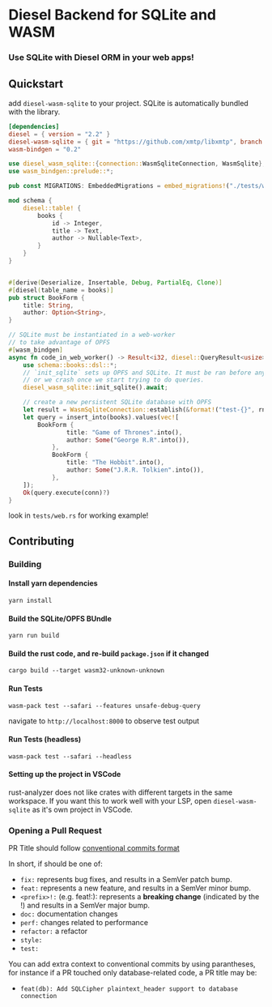 # Diesel Backend for SQLite and WASM

### Use SQLite with Diesel ORM in your web apps!

## Quickstart

add `diesel-wasm-sqlite` to your project. SQLite is automatically bundled with
the library.

```toml
[dependencies]
diesel = { version = "2.2" }
diesel-wasm-sqlite = { git = "https://github.com/xmtp/libxmtp", branch = "wasm-backend" }
wasm-bindgen = "0.2"
```

```rust
use diesel_wasm_sqlite::{connection::WasmSqliteConnection, WasmSqlite};
use wasm_bindgen::prelude::*;

pub const MIGRATIONS: EmbeddedMigrations = embed_migrations!("./tests/web/migrations/");

mod schema {
    diesel::table! {
        books {
            id -> Integer,
            title -> Text,
            author -> Nullable<Text>,
        }
    }
}


#[derive(Deserialize, Insertable, Debug, PartialEq, Clone)]
#[diesel(table_name = books)]
pub struct BookForm {
    title: String,
    author: Option<String>,
}

// SQLite must be instantiated in a web-worker
// to take advantage of OPFS
#[wasm_bindgen]
async fn code_in_web_worker() -> Result<i32, diesel::QueryResult<usize>> {
    use schema::books::dsl::*;
    // `init_sqlite` sets up OPFS and SQLite. It must be ran before anything else, 
    // or we crash once we start trying to do queries.
    diesel_wasm_sqlite::init_sqlite().await;

    // create a new persistent SQLite database with OPFS
    let result = WasmSqliteConnection::establish(&format!("test-{}", rng));
    let query = insert_into(books).values(vec![
        BookForm {
                title: "Game of Thrones".into(),
                author: Some("George R.R".into()),
            },
            BookForm {
                title: "The Hobbit".into(),
                author: Some("J.R.R. Tolkien".into()),
            },
    ]);
    Ok(query.execute(conn)?)
}
```

look in `tests/web.rs` for working example!

## Contributing

### Building

#### Install yarn dependencies

`yarn install`

#### Build the SQLite/OPFS BUndle

`yarn run build`

#### Build the rust code, and re-build `package.json` if it changed

`cargo build --target wasm32-unknown-unknown`

#### Run Tests

`wasm-pack test --safari --features unsafe-debug-query`

navigate to `http://localhost:8000` to observe test output

#### Run Tests (headless)

`wasm-pack test --safari --headless`

#### Setting up the project in VSCode

rust-analyzer does not like crates with different targets in the same workspace.
If you want this to work well with your LSP, open `diesel-wasm-sqlite` as it's
own project in VSCode.

### Opening a Pull Request

PR Title should follow
[conventional commits format](https://www.conventionalcommits.org/en/v1.0.0/)

In short, if should be one of:

- `fix:` represents bug fixes, and results in a SemVer patch bump.
- `feat:` represents a new feature, and results in a SemVer minor bump.
- `<prefix>!:` (e.g. feat!:): represents a **breaking change** (indicated by the
  !) and results in a SemVer major bump.
- `doc:` documentation changes
- `perf:` changes related to performance
- `refactor:` a refactor
- `style:`
- `test:`

You can add extra context to conventional commits by using parantheses, for
instance if a PR touched only database-related code, a PR title may be:

- `feat(db): Add SQLCipher plaintext_header support to database connection`
